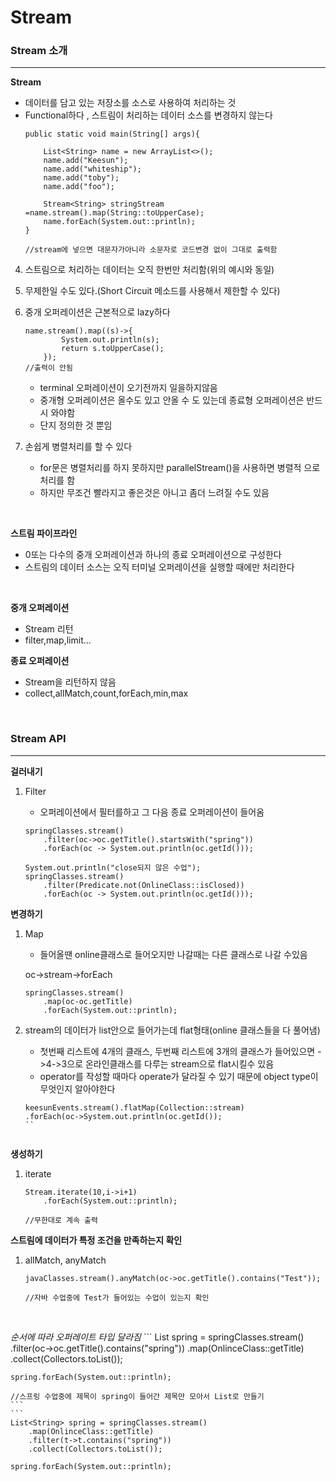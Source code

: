 # Stream

### Stream 소개

------------------

**Stream**

- 데이터를 담고 있는 저장소를 소스로 사용하여 처리하는 것
- Functional하다 , 스트림이 처리하는 데이터 소스를 변경하지 않는다
    ```
    public static void main(String[] args){

        List<String> name = new ArrayList<>();
        name.add("Keesun");
        name.add("whiteship");
        name.add("toby");
        name.add("foo");

        Stream<String> stringStream =name.stream().map(String::toUpperCase);
        name.forEach(System.out::println);
  }

  //stream에 넣으면 대문자가아니라 소문자로 코드변경 없이 그대로 출력함
  ```

4. 스트림으로 처리하는 데이터는 오직 한번만 처리함(위의 예시와 동일)

5. 무제한일 수도 있다.(Short Circuit 메소드를 사용해서 제한할 수 있다)

6. 중개 오퍼레이션은 근본적으로 lazy하다
    ```
    name.stream().map((s)->{
            System.out.println(s);
            return s.toUpperCase();
        });
    //출력이 안됨
    ```
    - terminal 오퍼레이션이 오기전까지 일을하지않음
    - 중개형 오퍼레이션은 올수도 있고 안올 수 도 있는데 종료형 오퍼레이션은 반드시 와야함
    - 단지 정의한 것 뿐임

7. 손쉽게 병렬처리를 할 수 있다
    - for문은 병렬처리를 하지 못하지만 parallelStream()을 사용하면 병렬적
    으로 처리를 함
    - 하지만 무조건 빨라지고 좋은것은 아니고 좀더 느려질 수도 있음

<br/>

**스트림 파이프라인**

- 0또는 다수의 중개 오퍼레이션과 하나의 종료 오퍼레이션으로 구성한다
- 스트림의 데이터 소스는 오직 터미널 오퍼레이션을 실행할 때에만 처리한다

<br/>

**중개 오퍼레이션**
- Stream 리턴
- filter,map,limit...

**종료 오퍼레이션**
- Stream을 리턴하지 않음
- collect,allMatch,count,forEach,min,max

<br/>

### Stream API

-------------------------------

**걸러내기**

1. Filter
    - 오퍼레이션에서 필터를하고 그 다음 종료 오퍼레이션이 들어옴
    ```
    springClasses.stream()
        .filter(oc->oc.getTitle().startsWith("spring"))
        .forEach(oc -> System.out.println(oc.getId()));
    ```

    ```
    System.out.println("close되지 않은 수업");
    springClasses.stream()
        .filter(Predicate.not(OnlineClass::isClosed))
        .forEach(oc -> System.out.println(oc.getId()));
    ```

**변경하기**

1. Map
    - 들어올땐 online클래스로 들어오지만 나갈때는 다른 클래스로 나갈 수있음

    oc->stream->forEach
    ```
    springClasses.stream()
        .map(oc-oc.getTitle)
        .forEach(System.out::println);
    ```

2. stream의 데이터가 list안으로 들어가는데 flat형태(online 클래스들을 다 풀어냄)
    - 첫번째 리스트에 4개의 클래스, 두번째 리스트에 3개의 클래스가 들어있으면 
    ->4->3으로 온라인클래스를 다루는 stream으로 flat시킬수 있음
    - operator를 작성할 때마다 operate가 달라질 수 있기 때문에 object type이 무엇인지 알아야한다 
    
    ```
    keesunEvents.stream().flatMap(Collection::stream)
    .forEach(oc->System.out.println(oc.getId());
    ``


**생성하기**

1. iterate
    ```
    Stream.iterate(10,i->i+1)
        .forEach(System.out::println);
    
    //무한대로 계속 출력
    ```

**스트림에 데이터가 특정 조건을 만족하는지 확인**
1. allMatch, anyMatch
    ```
    javaClasses.stream().anyMatch(oc->oc.getTitle().contains("Test"));

    //자바 수업중에 Test가 들어있는 수업이 있는지 확인
    ```

<br/>

*순서에 따라 오퍼레이트 타입 달라짐*
    ```
    List<String> spring = springClasses.stream()
        .filter(oc->oc.getTitle().contains("spring"))
        .map(OnlinceClass::getTitle)
        .collect(Collectors.toList());
    
    spring.forEach(System.out::println);

    //스프링 수업중에 제목이 spring이 들어간 제목만 모아서 List로 만들기
    ```
    ```
    List<String> spring = springClasses.stream()
        .map(OnlinceClass::getTitle)
        .filter(t->t.contains("spring"))
        .collect(Collectors.toList());
    
    spring.forEach(System.out::println);
